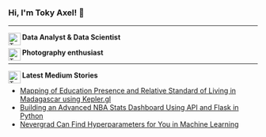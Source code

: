 ### Hi, I'm Toky Axel! 👋
----

**Data Analyst & Data Scientist** <a href="https://www.linkedin.com/in/toky-axel/">
  <img align="left" alt="Toky Axel's LinkedIn" width="25px" src="https://simpleicons.now.sh/linkedin/495f7e" />
</a>


**Photography enthusiast** <a href="https://www.pexels.com/@toky-axel-301058/">
  <img align="left" alt="Toky Axel's Medium" width="25px" src="https://simpleicons.now.sh/pexels/495f7e" />
</a>

----

**Latest Medium Stories** <a href="https://medium.com/@toky-axel">
  <img align="left" alt="Toky Axel's Medium" width="25px" src="https://simpleicons.now.sh/medium/495f7e" />
</a>
- [Mapping of Education Presence and Relative Standard of Living in Madagascar using Kepler.gl](https://medium.com/@toky-axel/mapping-of-education-presence-and-relative-standard-of-living-in-madagascar-using-kepler-gl-43d75ba0a19b)
- [Building an Advanced NBA Stats Dashboard Using API and Flask in Python](https://medium.com/@toky-axel/building-an-interactive-basketball-stats-dashboard-using-api-and-jupyter-notebook-in-python-3b2c2c191ec9)
- [Nevergrad Can Find Hyperparameters for You in Machine Learning](https://medium.com/@toky-axel/nevergrad-can-find-hyperparameters-for-you-in-machine-learning-3342216f9731)
